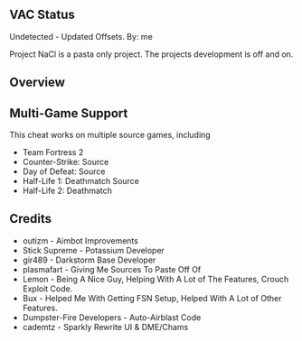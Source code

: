 ## VAC Status

Undetected - Updated Offsets. By: me

Project NaCl is a pasta only project.
The projects development is off and on.

## Overview

## Multi-Game Support
This cheat works on multiple source games, including
* Team Fortress 2
* Counter-Strike: Source
* Day of Defeat: Source
* Half-Life 1: Deathmatch Source
* Half-Life 2: Deathmatch

## Credits
* outizm - Aimbot Improvements
* Stick Supreme - Potassium Developer
* gir489 - Darkstorm Base Developer
* plasmafart - Giving Me Sources To Paste Off Of
* Lemon - Being A Nice Guy, Helping With A Lot of The Features, Crouch Exploit Code.
* Bux - Helped Me With Getting FSN Setup, Helped With A Lot of Other Features.
* Dumpster-Fire Developers - Auto-Airblast Code
* cademtz - Sparkly Rewrite UI & DME/Chams

